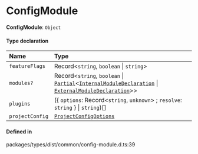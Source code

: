 # ConfigModule

 **ConfigModule**: `Object`

#### Type declaration

| Name | Type |
| :------ | :------ |
| `featureFlags` | Record<`string`, `boolean` \| `string`\> |
| `modules?` | Record<`string`, `boolean` \| [`Partial`](Partial.md)<[`InternalModuleDeclaration`](InternalModuleDeclaration.md) \| [`ExternalModuleDeclaration`](ExternalModuleDeclaration.md)\>\> |
| `plugins` | ({ `options`: Record<`string`, `unknown`\> ; `resolve`: `string`  } \| `string`)[] |
| `projectConfig` | [`ProjectConfigOptions`](ProjectConfigOptions.md) |

#### Defined in

packages/types/dist/common/config-module.d.ts:39
